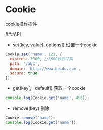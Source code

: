 Cookie
======================

cookie操作插件

###API

* set(key, value[, options]) 设置一个cookie
```js
Cookie.set('name', 123, {
  expires: 3600, //3600秒后过期
  path: '/abc',
  domain: 'http://www.baidu.com',
  secure: true
});
```

* get(key[, _default]) 获取一个cookie
```js
console.log(Cookie.get('name', 456));
```

* remove(key) 删除
```js
Cookie.remove('name');
console.log(Cookie.get('name'));
```

